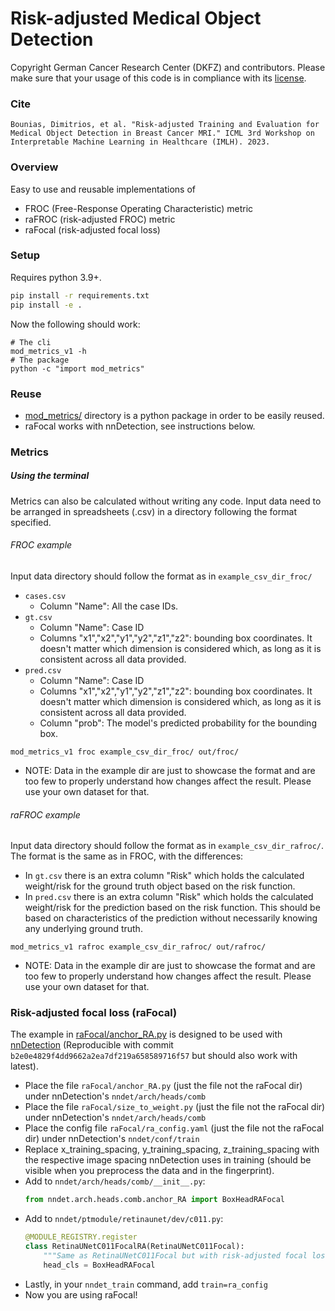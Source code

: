 <!-- 
SPDX-FileCopyrightText: Copyright 2024 German Cancer Research Center (DKFZ) and contributors.
SPDX-License-Identifier: BSD-3-Clause
 -->

# Risk-adjusted Medical Object Detection

Copyright German Cancer Research Center (DKFZ) and contributors. Please make sure that your usage of this code is in compliance with its [license](./LICENSE).

### Cite

```
Bounias, Dimitrios, et al. "Risk-adjusted Training and Evaluation for Medical Object Detection in Breast Cancer MRI." ICML 3rd Workshop on Interpretable Machine Learning in Healthcare (IMLH). 2023.
```

### Overview

Easy to use and reusable implementations of 

* FROC (Free-Response Operating Characteristic) metric
* raFROC (risk-adjusted FROC) metric
* raFocal (risk-adjusted focal loss)


### Setup

Requires python 3.9+. 

```bash
pip install -r requirements.txt
pip install -e .
```

Now the following should work:

```
# The cli
mod_metrics_v1 -h 
# The package
python -c "import mod_metrics"
```

### Reuse

* [mod_metrics/](./mod_metrics/) directory is a python package in order to be easily reused.
* raFocal works with nnDetection, see instructions below.

### Metrics

##### Using the terminal

Metrics can also be calculated without writing any code. Input data need to be arranged in spreadsheets (.csv) in a directory following the format specified.

###### FROC example

Input data directory should follow the format as in `example_csv_dir_froc/`

* `cases.csv` 
    * Column "Name": All the case IDs.
* `gt.csv` 
    * Column "Name": Case ID
    * Columns "x1","x2","y1","y2","z1","z2": bounding box coordinates. It doesn't matter which dimension is considered which, as long as it is consistent across all data provided.
* `pred.csv` 
    * Column "Name": Case ID
    * Columns "x1","x2","y1","y2","z1","z2": bounding box coordinates. It doesn't matter which dimension is considered which, as long as it is consistent across all data provided.
    * Column "prob": The model's predicted probability for the bounding box.

```
mod_metrics_v1 froc example_csv_dir_froc/ out/froc/
```

* NOTE: Data in the example dir are just to showcase the format and are too few to properly understand how changes affect the result. Please use your own dataset for that.

###### raFROC example

Input data directory should follow the format as in `example_csv_dir_rafroc/`. The format is the same as in FROC, with the differences:

* In `gt.csv` there is an extra column "Risk" which holds the calculated weight/risk for the ground truth object based on the risk function.
* In `pred.csv` there is an extra column "Risk" which holds the calculated weight/risk for the prediction based on the risk function. This should be based on characteristics of the prediction without necessarily knowing any underlying ground truth.

```
mod_metrics_v1 rafroc example_csv_dir_rafroc/ out/rafroc/
```

* NOTE: Data in the example dir are just to showcase the format and are too few to properly understand how changes affect the result. Please use your own dataset for that.

### Risk-adjusted focal loss (raFocal)

The example in [raFocal/anchor_RA.py](./raFocal/anchor_RA.py) is designed to be used with [nnDetection](https://github.com/MIC-DKFZ/nnDetection) (Reproducible with commit `b2e0e4829f4dd9662a2ea7df219a658589716f57` but should also work with latest).

* Place the file `raFocal/anchor_RA.py` (just the file not the raFocal dir) under nnDetection's `nndet/arch/heads/comb`
* Place the file `raFocal/size_to_weight.py` (just the file not the raFocal dir) under nnDetection's `nndet/arch/heads/comb`
* Place the config file `raFocal/ra_config.yaml` (just the file not the raFocal dir) under nnDetection's `nndet/conf/train`
* Replace x_training_spacing, y_training_spacing, z_training_spacing with the respective image spacing nnDetection uses in training (should be visible when you preprocess the data and in the fingerprint).
* Add to `nndet/arch/heads/comb/__init__.py`: 
    ```python
    from nndet.arch.heads.comb.anchor_RA import BoxHeadRAFocal
    ```
* Add to `nndet/ptmodule/retinaunet/dev/c011.py`: 
    ```python
    @MODULE_REGISTRY.register
    class RetinaUNetC011FocalRA(RetinaUNetC011Focal):
        """Same as RetinaUNetC011Focal but with risk-adjusted focal loss."""
        head_cls = BoxHeadRAFocal
    ```
* Lastly, in your `nndet_train` command, add `train=ra_config`
* Now you are using raFocal!
